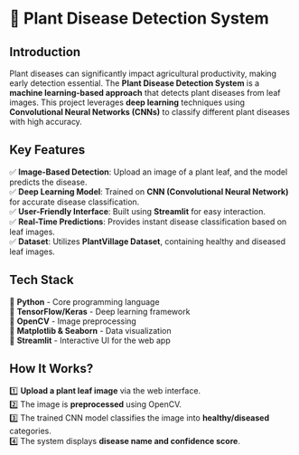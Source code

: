 
# 🌿 Plant Disease Detection System  

## **Introduction**  
Plant diseases can significantly impact agricultural productivity, making early detection essential. The **Plant Disease Detection System** is a **machine learning-based approach** that detects plant diseases from leaf images. This project leverages **deep learning** techniques using **Convolutional Neural Networks (CNNs)** to classify different plant diseases with high accuracy.  

## **Key Features**  
✅ **Image-Based Detection**: Upload an image of a plant leaf, and the model predicts the disease.  
✅ **Deep Learning Model**: Trained on **CNN (Convolutional Neural Network)** for accurate disease classification.  
✅ **User-Friendly Interface**: Built using **Streamlit** for easy interaction.  
✅ **Real-Time Predictions**: Provides instant disease classification based on leaf images.  
✅ **Dataset**: Utilizes **PlantVillage Dataset**, containing healthy and diseased leaf images.  

## **Tech Stack**  
🔹 **Python** - Core programming language  
🔹 **TensorFlow/Keras** - Deep learning framework  
🔹 **OpenCV** - Image preprocessing  
🔹 **Matplotlib & Seaborn** - Data visualization  
🔹 **Streamlit** - Interactive UI for the web app  

## **How It Works?**  
1️⃣ **Upload a plant leaf image** via the web interface.  
2️⃣ The image is **preprocessed** using OpenCV.  
3️⃣ The trained CNN model classifies the image into **healthy/diseased** categories.  
4️⃣ The system displays **disease name and confidence score**.  

